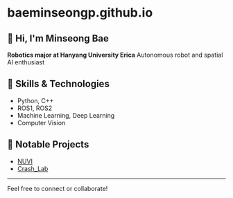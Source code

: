 # baeminseongp.github.io

## 👋 Hi, I'm Minseong Bae

**Robotics major at Hanyang University Erica**
Autonomous robot and spatial AI enthusiast

## 🚀 Skills & Technologies
- Python, C++
- ROS1, ROS2
- Machine Learning, Deep Learning
- Computer Vision

## 🌟 Notable Projects
- [NUVI](https://github.com/RAISELab/Nuvi)
- [Crash_Lab](https://github.com/Lee-Jun-Hwa/Crash_Lab)

---

Feel free to connect or collaborate!
